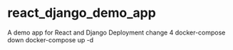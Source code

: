 # react_django_demo_app
A demo app for React and Django Deployment
change 4
docker-compose down
docker-compose up -d
